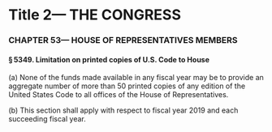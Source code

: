 
# Title 2— THE CONGRESS
### CHAPTER 53— HOUSE OF REPRESENTATIVES MEMBERS
#### § 5349. Limitation on printed copies of U.S. Code to House

(a) None of the funds made available in any fiscal year may be to provide an aggregate number of more than 50 printed copies of any edition of the United States Code to all offices of the House of Representatives.

(b) This section shall apply with respect to fiscal year 2019 and each succeeding fiscal year.
